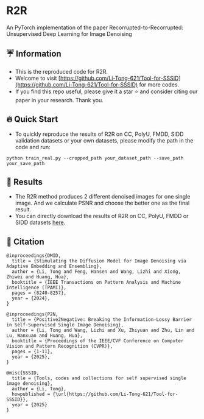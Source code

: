 # R2R
An PyTorch implementation of the paper Recorrupted-to-Recorrupted: Unsupervised Deep Learning for Image Denoising

## ☔ Information
- This is the reproduced code for R2R.
- Welcome to visit [https://github.com/Li-Tong-621/Tool-for-SSSID](https://github.com/Li-Tong-621/Tool-for-SSSID) for more codes.
- If you find this repo useful, please give it a star ⭐ and consider citing our paper in your research. Thank you.

## 🔥 Quick Start

- To quickly reproduce the results of R2R on CC, PolyU, FMDD, SIDD validation datasets or your own datasets, please modify the path in the code and run:
```
python train_real.py --cropped_path your_dataset_path --save_path your_save_path
```

## 🚀 Results
- The R2R method produces 2 different denoised images for one single image. And we calculate PSNR and choose the better one as the final result.
- You can directly download the results of R2R on CC, PolyU, FMDD or SIDD datasets [here](https://github.com/Li-Tong-621/R2R/releases/tag/1.0).



## 🌹 Citation


```
@inproceedings{DMID,
  title = {Stimulating the Diffusion Model for Image Denoising via Adaptive Embedding and Ensembling},
  author = {Li, Tong and Feng, Hansen and Wang, Lizhi and Xiong, Zhiwei and Huang, Hua},
  booktitle = {IEEE Transactions on Pattern Analysis and Machine Intelligence (TPAMI)},
  pages = {8240-8257},
  year = {2024},
}
```


```
@inproceedings{P2N,
  title = {Positive2Negative: Breaking the Information-Lossy Barrier in Self-Supervised Single Image Denoising},
  author = {Li, Tong and Wang, Lizhi and Xu, Zhiyuan and Zhu, Lin and Lu, Wanxuan and Huang, Hua},
  booktitle = {Proceedings of the IEEE/CVF Conference on Computer Vision and Pattern Recognition (CVPR)},
  pages = {1-11},
  year = {2025},
}
```

```
@misc{SSSID,
  title = {Tools, codes and collections for self supervised single image denoising},
  author = {Li, Tong},
  howpublished = {\url{https://github.com/Li-Tong-621/Tool-for-SSSID}},
  year = {2025}
}
```
